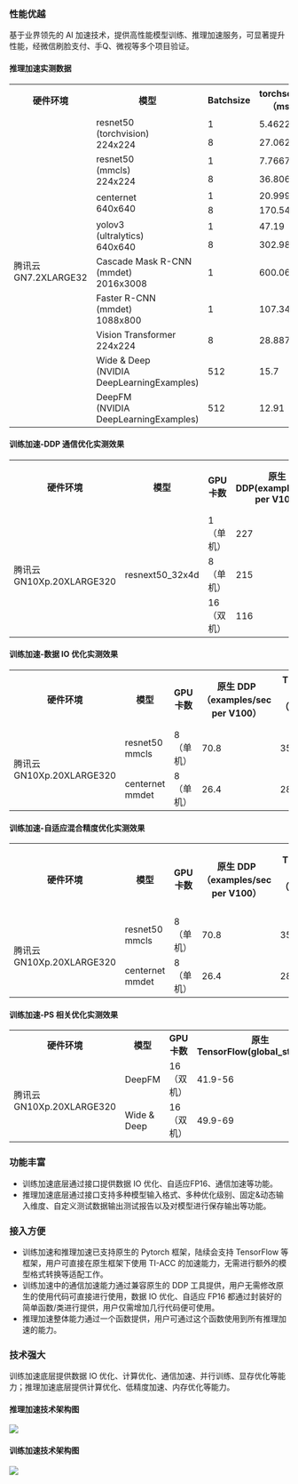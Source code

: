 ### 性能优越
基于业界领先的 AI 加速技术，提供高性能模型训练、推理加速服务，可显著提升性能，经微信刷脸支付、手Q、微视等多个项目验证。

#### 推理加速实测数据

<table>
     <tr>
         <th>硬件环境</th>  
         <th>模型</th>  
         <th>Batchsize</th> 
				 <th>torchscript（ms）</th>
				 <th>TI-ACC（ms）</th>
				 <th>加速比</th>
     </tr>
  <tr>      
      <td rowspan="13">腾讯云 GN7.2XLARGE32</td>   
      <td rowspan="2">resnet50<br>(torchvision)<br>224x224</td>   
      <td>1</td>   
			<td>5.4622 </td> 
			<td>1.1482</td> 
			<td>4.8x</td> 
     </tr> 
  <tr>
      <td>8</td>   
      <td>27.062</td>
			<td>4.5707</td>
			<td>5.9x</td>
     </tr> 
  <tr> 
	     <td rowspan="2">resnet50<br>(mmcls)<br>224x224</td>   
       <td>1</td>   
      <td>7.7667</td>   
      <td> 4.3958 </td>   
			<td>1.8x</td>
     </tr> 
		   <tr>      
       <td>8</td>   
      <td>36.806</td>   
      <td>14.1152</td> 
			<td>2.6x</td>
     </tr> 
		 		<tr>      
       <td rowspan="2">centernet<br>640x640</td>   
      <td>1</td>   
			<td>20.9992</td> 
			<td>4.7775</td>
			<td>4.4x</td>
     </tr> 
  <tr>
      <td>8</td>   
      <td>170.5488</td>
			<td>34.3523</td>
			<td>5.0x</td>
     </tr> 
			<tr>      
      <td rowspan="2">yolov3<br>(ultralytics)<br>640x640</td>   
      <td>1</td>   
			<td>47.19</td> 
			<td>10.3671</td>
			<td>4.5x</td>
     </tr> 
  <tr>
      <td>8</td>   
      <td>302.983</td>
			<td>82.6971</td>
			<td>3.7x</td>
     </tr> 
  <tr>  
	    <td>Cascade Mask R-CNN<br>(mmdet)<br>2016x3008</td>  
      <td>1</td>   
      <td>600.0671</td>   
      <td>165.8467</td> 
			<td>3.6x</td>
     </tr> 
		   <tr> 
			 <td>Faster R-CNN<br>(mmdet)<br>1088x800</td>  
       <td>1</td>   
      <td>107.3483</td>   
      <td>35.5021</td>
			<td>3.0x</td>
     </tr> 
		 <tr>      
       <td>Vision Transformer<br>224x224</td>   
      <td>8</td>   
			<td>28.887</td> 
			<td>10.53</td>
			<td>2.7x</td>
     </tr> 
  <tr>
	<td>Wide & Deep<br>(NVIDIA DeepLearningExamples)</td>   
      <td>512</td>   
      <td>15.7</td>
			<td>4.436</td>
			<td>3.5x</td>
     </tr> 
  <tr> 
	<td>DeepFM<br>(NVIDIA DeepLearningExamples)</td>   
       <td>512</td>   
      <td>12.91</td>   
      <td>4.51</td>
			<td>2.9x</td>
     </tr> 
</table>

#### 训练加速-DDP 通信优化实测效果
<table>
     <tr>
         <th>硬件环境</th>  
         <th>模型</th>  
         <th>GPU 卡数</th> 
				 <th>原生 DDP(examples/sec per V100)</th>
				 <th>TI-ACC 通信优化(examples/sec per V100)</th>
     </tr>
  <tr>      
      <td rowspan="3">腾讯云 GN10Xp.20XLARGE320</td>   
      <td rowspan="3">resnext50_32x4d</td>   
      <td>1（单机）</td>   
			<td>227</td> 
			<td>227</td> 
     </tr> 
		  <tr>        
      <td>8（单机）</td>   
      <td>215</td>   
			<td>215 </td> 
     </tr>
		 		  <tr>        
      <td>16（双机）</td>   
      <td>116</td>   
			<td>158.6 </td> 
     </tr>
</table>

#### 训练加速-数据 IO 优化实测效果

<table>
     <tr>
         <th>硬件环境</th>  
         <th>模型</th>  
         <th>GPU 卡数</th> 
				 <th>原生 DDP（examples/sec per V100）</th>
				 <th>TI-ACC 数据 IO 优化（examples/sec per V100）</th>
     </tr>
  <tr>      
      <td rowspan="2">腾讯云 GN10Xp.20XLARGE320</td>   
      <td>resnet50<br>mmcls</td>   
      <td>8（单机）</td>   
			<td>70.8</td> 
			<td>350.5</td>
     </tr> 
		  <tr>        
      <td>centernet<br>mmdet</td>   
      <td>8（单机）</td>   
			<td>26.4</td> 
			<td>28.6</td>
     </tr>
</table>

#### 训练加速-自适应混合精度优化实测效果
<table>
     <tr>
         <th>硬件环境</th>  
         <th>模型</th>  
         <th>GPU 卡数</th> 
				 <th>原生 DDP（examples/sec per V100）</th>
				 <th>TI-ACC 数据 IO 优化（examples/sec per V100）</th>
				 <th>TI-ACC 数据 IO + 自适应混合精度优化（examples/sec per V100）</th>
     </tr>
  <tr>      
      <td rowspan="2">腾讯云 GN10Xp.20XLARGE320</td>   
      <td>resnet50<br>mmcls</td>   
      <td>8（单机）</td>   
			<td>70.8</td> 
			<td>350.5</td>
			<td>379.2</td>
     </tr> 
		  <tr>        
      <td>centernet<br>mmdet</td>   
      <td>8（单机）</td>   
			<td>26.4</td> 
			<td>28.6</td>
			<td>30.6</td>
     </tr>
</table>

#### 训练加速-PS 相关优化实测效果

<table>
     <tr>
         <th>硬件环境</th>  
         <th>模型</th>  
         <th>GPU 卡数</th> 
				 <th> 原生 TensorFlow(global_step/sec) </th>
				 <th>TI-ACC优化后(global_step/sec)</th>
     </tr>
  <tr>      
      <td rowspan="2">腾讯云 GN10Xp.20XLARGE320</td>   
      <td>DeepFM</td>   
      <td>16（双机）</td>   
			<td>41.9-56</td> 
			<td>96.1-103.3</td>
     </tr> 
		  <tr>        
      <td>Wide & Deep </td>   
      <td>16（双机）</td>   
			<td>49.9-69</td> 
			<td>120-128</td>
     </tr>
</table>



### 功能丰富
- 训练加速底层通过接口提供数据 IO 优化、自适应FP16、通信加速等功能。
- 推理加速底层通过接口支持多种模型输入格式、多种优化级别、固定&动态输入维度、自定义测试数据输出测试报告以及对模型进行保存输出等功能。

### 接入方便
- 训练加速和推理加速已支持原生的 Pytorch 框架，陆续会支持 TensorFlow 等框架，用户可直接在原生框架下使用 TI-ACC 的加速能力，无需进行额外的模型格式转换等适配工作。
- 训练加速中的通信加速能力通过兼容原生的 DDP 工具提供，用户无需修改原生的使用代码可直接进行使用，数据 IO 优化、自适应 FP16 都通过封装好的简单函数/类进行提供，用户仅需增加几行代码便可使用。
- 推理加速整体能力通过一个函数提供，用户可通过这个函数使用到所有推理加速的能力。

### 技术强大
训练加速底层提供数据 IO 优化、计算优化、通信加速、并行训练、显存优化等能力；推理加速底层提供计算优化、低精度加速、内存优化等能力。

#### 推理加速技术架构图
![](https://qcloudimg.tencent-cloud.cn/raw/e0093bf0541251cc49807bb8952a4297.png)

#### 训练加速技术架构图
![](https://qcloudimg.tencent-cloud.cn/raw/a0c1944161b847fa13c7518284f3f356.png)


